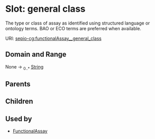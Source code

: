 
# Slot: general class


The type or class of assay as identified using structured language or ontology terms. BAO or ECO terms are preferred when available.

URI: [sepio-cg:functionalAssay__general_class](http://purl.obolibrary.org/obo/SEPIOCG_functionalAssay__general_class)


## Domain and Range

None &#8594;  <sub>0..\*</sub> [String](types/String.md)

## Parents


## Children


## Used by

 * [FunctionalAssay](FunctionalAssay.md)
